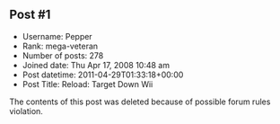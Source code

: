 ## Post #1
- Username: Pepper
- Rank: mega-veteran
- Number of posts: 278
- Joined date: Thu Apr 17, 2008 10:48 am
- Post datetime: 2011-04-29T01:33:18+00:00
- Post Title: Reload: Target Down Wii

The contents of this post was deleted because of possible forum rules violation.
